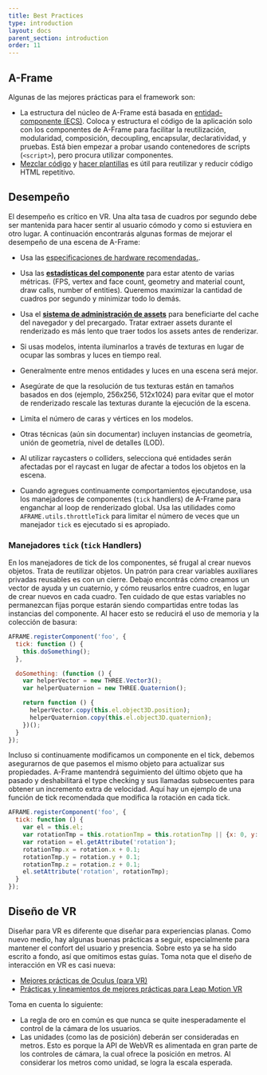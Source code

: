 ```yaml
---
title: Best Practices
type: introduction
layout: docs
parent_section: introduction
order: 11
---
```


## A-Frame

[ecs]: ./entity-component-system.md
[mixins]: ../core/mixins.md
[template]: https://github.com/ngokevin/kframe/tree/master/components/template/

Algunas de las mejores prácticas para el framework son:

- La estructura del núcleo de A-Frame está basada en [entidad-componente (ECS)][ecs]. Coloca y estructura el código de la aplicación solo con los componentes de A-Frame para facilitar la reutilización, modularidad, composición, decoupling, encapsular, declaratividad, y pruebas. Está bien empezar a probar usando contenedores de scripts
  (`<script>`), pero procura utilizar componentes.
- [Mezclar código][mixins] y [hacer plantillas][template] es útil para reutilizar y reducir código HTML repetitivo.

## Desempeño

[asm]: ../core/asset-management-system.md
[hardware]: ./vr-headsets-and-webvr-browsers.md
[merge]: ../components/geometry.md#mergeto
[stats]: ../components/stats.md

El desempeño es crítico en VR. Una alta tasa de cuadros por segundo debe ser mantenida para hacer sentir al usuario cómodo y como si estuviera en otro lugar. A continuación encontrarás algunas formas de mejorar el desempeño de una escena de A-Frame:

- Usa las [especificaciones de hardware recomendadas.][hardware].
- Usa las **[estadísticas del componente][stats]**  para estar atento de varias métricas. (FPS, vertex and face count, geometry and material count, draw calls, number of entities). Queremos maximizar la cantidad de cuadros por segundo y minimizar todo lo demás.

- Usa el **[sistema de administración de assets][asm]**  para beneficiarte del cache del navegador y del precargado. Tratar extraer assets durante el renderizado es más lento que traer todos los assets antes de renderizar.

- Si usas modelos, intenta iluminarlos a través de texturas en lugar de ocupar las sombras y luces en tiempo real.
- Generalmente entre menos entidades y luces en una escena será mejor.
- Asegúrate de que la resolución de tus texturas están en tamaños basados en dos (ejemplo, 256x256, 512x1024) para evitar que el motor de renderizado rescale las texturas durante la ejecución de la escena.
- Limita el número de caras y vértices en los modelos.
- Otras técnicas (aún sin documentar) incluyen instancias de geometría, unión de geometría, nivel de detalles (LOD).
- Al utilizar raycasters o colliders, selecciona qué entidades serán afectadas por el raycast en lugar de afectar a todos los objetos en la escena.
- Cuando agregues continuamente comportamientos ejecutandose, usa los manejadores de componentes (`tick`
  handlers) de A-Frame para enganchar al loop de renderizado global. Usa las utilidades como
  `AFRAME.utils.throttleTick` para limitar el número de veces que un manejador `tick`
  es ejecutado si es apropiado.


### Manejadores `tick` (`tick` Handlers)

En los manejadores de tick de los componentes, sé frugal al crear nuevos objetos. Trata de reutilizar objetos. Un patrón para crear variables auxiliares privadas reusables es con un cierre. Debajo encontrás cómo creamos un vector de ayuda y un cuaternio, y cómo reusarlos entre cuadros, en lugar de crear nuevos en cada cuadro. Ten cuidado de que estas variables no permanezcan fijas porque estarán siendo compartidas entre todas las instancias del componente. Al hacer esto se reducirá el uso de memoria y la colección de basura:

```js
AFRAME.registerComponent('foo', {
  tick: function () {
    this.doSomething();
  },

  doSomething: (function () {
    var helperVector = new THREE.Vector3();
    var helperQuaternion = new THREE.Quaternion();

    return function () {
      helperVector.copy(this.el.object3D.position);
      helperQuaternion.copy(this.el.object3D.quaternion);
    })();
  }
});
```

Incluso si continuamente modificamos un componente en el tick, debemos asegurarnos de que pasemos el mismo objeto para actualizar sus propiedades. A-Frame mantendrá seguimiento del último objeto que ha pasado y deshabilitará el type checking y sus llamadas subsecuentes para obtener un incremento extra de velocidad. Aquí hay un ejemplo de una función de tick recomendada que modifica la rotación en cada tick.

```js
AFRAME.registerComponent('foo', {
  tick: function () {
    var el = this.el;
    var rotationTmp = this.rotationTmp = this.rotationTmp || {x: 0, y: 0, z: 0};
    var rotation = el.getAttribute('rotation');
    rotationTmp.x = rotation.x + 0.1;
    rotationTmp.y = rotation.y + 0.1;
    rotationTmp.z = rotation.z + 0.1;
    el.setAttribute('rotation', rotationTmp);
  }
});
```

## Diseño de VR

[leapmotion]: https://developer.leapmotion.com/assets/Leap%20Motion%20VR%20Best%20Practices%20Guidelines.pdf
[oculus]: https://developer.oculus.com/documentation/intro-vr/latest/concepts/bp_intro/

Diseñar para VR es diferente que diseñar para experiencias planas. Como nuevo medio, hay algunas buenas prácticas a seguir, especialmente para mantener el confort del usuario y presencia.
Sobre esto ya se ha sido escrito a fondo, así que omitimos estas guías. Toma nota que el diseño de interacción en VR es casi nueva:

- [Mejores prácticas de Oculus (para VR)][oculus]
- [Prácticas y lineamientos de mejores prácticas para Leap Motion VR][leapmotion]

Toma en cuenta lo siguiente:

- La regla de oro en común es que nunca se quite inesperadamente el control de la cámara de los usuarios.
- Las unidades (como las de posición) deberán ser consideradas en metros.
Esto es porque la API de WebVR es alimentada en gran parte de los controles de cámara, la cual ofrece la posición en metros. Al considerar los metros como unidad, se logra la escala esperada.

